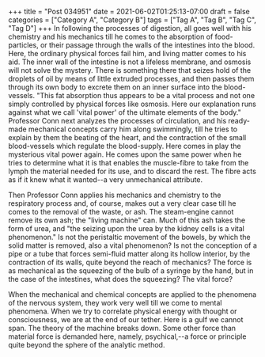+++
title = "Post 034951"
date = 2021-06-02T01:25:13-07:00
draft = false
categories = ["Category A", "Category B"]
tags = ["Tag A", "Tag B", "Tag C", "Tag D"]
+++
In following the processes of digestion, all goes well with his chemistry and his mechanics till he comes to the absorption of food-particles, or their passage through the walls of the intestines into the blood. Here, the ordinary physical forces fail him, and living matter comes to his aid. The inner wall of the intestine is not a lifeless membrane, and osmosis will not solve the mystery. There is something there that seizes hold of the droplets of oil by means of little extruded processes, and then passes them through its own body to excrete them on an inner surface into the blood-vessels. "This fat absorption thus appears to be a vital process and not one simply controlled by physical forces like osmosis. Here our explanation runs against what we call 'vital power' of the ultimate elements of the body." Professor Conn next analyzes the processes of circulation, and his ready-made mechanical concepts carry him along swimmingly, till he tries to explain by them the beating of the heart, and the contraction of the small blood-vessels which regulate the blood-supply. Here comes in play the mysterious vital power again. He comes upon the same power when he tries to determine what it is that enables the muscle-fibre to take from the lymph the material needed for its use, and to discard the rest. The fibre acts as if it knew what it wanted--a very unmechanical attribute.

Then Professor Conn applies his mechanics and chemistry to the respiratory process and, of course, makes out a very clear case till he comes to the removal of the waste, or ash. The steam-engine cannot remove its own ash; the "living machine" can. Much of this ash takes the form of urea, and "the seizing upon the urea by the kidney cells is a vital phenomenon." Is not the peristaltic movement of the bowels, by which the solid matter is removed, also a vital phenomenon? Is not the conception of a pipe or a tube that forces semi-fluid matter along its hollow interior, by the contraction of its walls, quite beyond the reach of mechanics? The force is as mechanical as the squeezing of the bulb of a syringe by the hand, but in the case of the intestines, what does the squeezing? The vital force?

When the mechanical and chemical concepts are applied to the phenomena of the nervous system, they work very well till we come to mental phenomena. When we try to correlate physical energy with thought or consciousness, we are at the end of our tether. Here is a gulf we cannot span. The theory of the machine breaks down. Some other force than material force is demanded here, namely, psychical,--a force or principle quite beyond the sphere of the analytic method.
